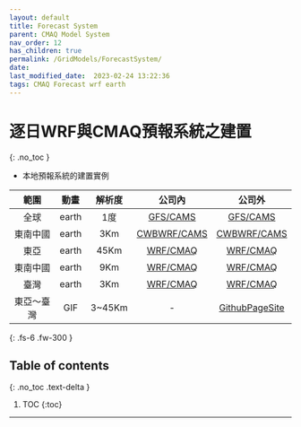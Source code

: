```yaml
---
layout: default
title: Forecast System
parent: CMAQ Model System
nav_order: 12
has_children: true
permalink: /GridModels/ForecastSystem/
date:               
last_modified_date:  2023-02-24 13:22:36
tags: CMAQ Forecast wrf earth
---
```


# 逐日WRF與CMAQ預報系統之建置
{: .no_toc }

- 本地預報系統的建置實例

範圍|動畫|解析度|公司內|公司外
:-:|:-:|:-:|:-:|:-:
全球|earth|1度|[GFS/CAMS](http://200.200.31.47:8080)|[GFS/CAMS](http://sinotec24.com:8080)
東南中國|earth|3Km|[CWBWRF/CAMS](http://200.200.31.47:8083)|[CWBWRF/CAMS](http://sinotec24.com:8083)
東亞|earth|45Km|[WRF/CMAQ](http://200.200.31.47:8084)|[WRF/CMAQ](http://sinotec24.com:8084)
東南中國|earth|9Km|[WRF/CMAQ](http://200.200.31.47:8085)|[WRF/CMAQ](http://sinotec24.com:8085)
臺灣|earth|3Km|[WRF/CMAQ](http://200.200.31.47:8086)|[WRF/CMAQ](http://sinotec24.com:8086)
東亞～臺灣|GIF|3~45Km|-|[GithubPageSite](https://sinotec2.github.io/cmaq_forecast/)


{: .fs-6 .fw-300 }

## Table of contents
{: .no_toc .text-delta }

1. TOC
{:toc}

---

